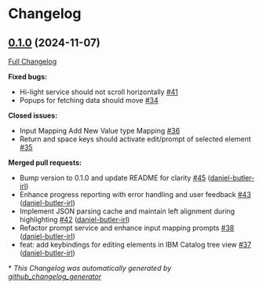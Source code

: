 # Changelog

## [0.1.0](https://github.com/daniel-butler-irl/VS_Code_Catalog_Json_Editor/tree/0.1.0) (2024-11-07)

[Full Changelog](https://github.com/daniel-butler-irl/VS_Code_Catalog_Json_Editor/compare/0.0.13...0.1.0)

**Fixed bugs:**

- Hi-light service should not scroll horizontally [\#41](https://github.com/daniel-butler-irl/VS_Code_Catalog_Json_Editor/issues/41)
- Popups for fetching data should move [\#34](https://github.com/daniel-butler-irl/VS_Code_Catalog_Json_Editor/issues/34)

**Closed issues:**

- Input Mapping Add New Value type Mapping [\#36](https://github.com/daniel-butler-irl/VS_Code_Catalog_Json_Editor/issues/36)
- Return and space keys should activate edit/prompt of selected element [\#35](https://github.com/daniel-butler-irl/VS_Code_Catalog_Json_Editor/issues/35)

**Merged pull requests:**

- Bump version to 0.1.0 and update README for clarity [\#45](https://github.com/daniel-butler-irl/VS_Code_Catalog_Json_Editor/pull/45) ([daniel-butler-irl](https://github.com/daniel-butler-irl))
- Enhance progress reporting with error handling and user feedback [\#43](https://github.com/daniel-butler-irl/VS_Code_Catalog_Json_Editor/pull/43) ([daniel-butler-irl](https://github.com/daniel-butler-irl))
- Implement JSON parsing cache and maintain left alignment during highlighting [\#42](https://github.com/daniel-butler-irl/VS_Code_Catalog_Json_Editor/pull/42) ([daniel-butler-irl](https://github.com/daniel-butler-irl))
- Refactor prompt service and enhance input mapping prompts [\#38](https://github.com/daniel-butler-irl/VS_Code_Catalog_Json_Editor/pull/38) ([daniel-butler-irl](https://github.com/daniel-butler-irl))
- feat: add keybindings for editing elements in IBM Catalog tree view [\#37](https://github.com/daniel-butler-irl/VS_Code_Catalog_Json_Editor/pull/37) ([daniel-butler-irl](https://github.com/daniel-butler-irl))



\* *This Changelog was automatically generated by [github_changelog_generator](https://github.com/github-changelog-generator/github-changelog-generator)*
